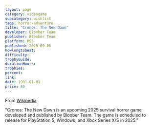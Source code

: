 ```yaml
---
layout: page
category: videogame
subcategory: wishlist
tags: horror-adventure
title: "Cronos: The New Dawn"
developer: Bloober Team
publisher: Bloober Team
platform: PS5
published: 2025-09-05
howlongtobeat:
difficulty:
trophyGuide:
durationHours:
trophies:
percent:
link:
date: 1991-01-01
price: 80
---
```


From [Wikipedia](https://en.wikipedia.org/wiki/Cronos:_The_New_Dawn):

"Cronos: The New Dawn is an upcoming 2025 survival horror game developed and published by Bloober Team. The game is scheduled to release for PlayStation 5, Windows, and Xbox Series X/S in 2025."
